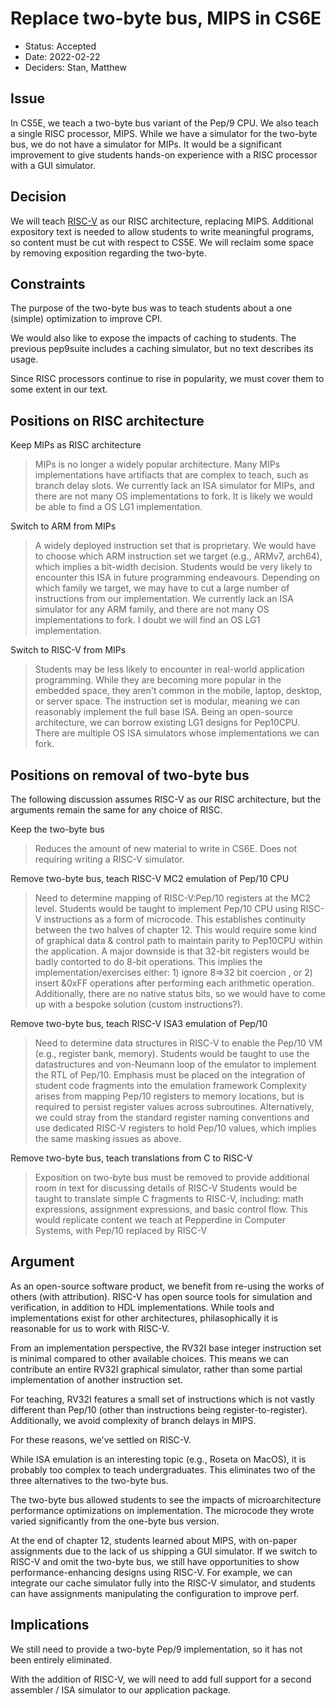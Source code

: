# Replace two-byte bus, MIPS in CS6E
* Status: Accepted
* Date: 2022-02-22
* Deciders: Stan, Matthew

## Issue
In CS5E, we teach a two-byte bus variant of the Pep/9 CPU.
We also teach a single RISC processor, MIPS.
While we have a simulator for the two-byte bus, we do not have a simulator for MIPs.
It would be a significant improvement to give students hands-on experience with a RISC processor with a GUI simulator.

## Decision
We will teach [RISC-V](https://riscv.org) as our RISC architecture, replacing MIPS.
Additional expository text is needed to allow students to write meaningful programs, so content must be cut with respect to CS5E.
We will reclaim some space by removing exposition regarding the two-byte.

## Constraints
The purpose of the two-byte bus was to teach students about a one (simple) optimization to improve CPI.

We would also like to expose the impacts of caching to students.
The previous pep9suite includes a caching simulator, but no text describes its usage.

Since RISC processors continue to rise in popularity, we must cover them to some extent in our text.

## Positions on RISC architecture
Keep MIPs as RISC architecture
> MIPs is no longer a widely popular architecture.
> Many MIPs implementations have artifiacts that are complex to teach, such as branch delay slots.
> We currently lack an ISA simulator for MIPs, and there are not many OS implementations to fork.
> It is likely we would be able to find a OS LG1 implementation.

Switch to ARM from MIPs
> A widely deployed instruction set that is proprietary.
> We would have to choose which ARM instruction set we target (e.g., ARMv7, arch64), which implies a bit-width decision.
> Students would be very likely to encounter this ISA in future programming endeavours.
> Depending on which family we target, we may have to cut a large number of instructions from our implementation.
> We currently lack an ISA simulator for any ARM family, and there are not many OS implementations to fork.
> I doubt we will find an OS LG1 implementation.

Switch to RISC-V from MIPs
> Students may be less likely to encounter in real-world application programming.
> While they are becoming more popular in the embedded space, they aren't common in the mobile, laptop, desktop, or server space.
> The instruction set is modular, meaning we can reasonably implement the full base ISA.
> Being an open-source architecture, we can borrow existing LG1 designs for Pep10CPU.
> There are multiple OS ISA simulators whose implementations we can fork.

## Positions on removal of two-byte bus
The following discussion assumes RISC-V as our RISC architecture, but the arguments remain the same for any choice of RISC.

Keep the two-byte bus
> Reduces the amount of new material to write in CS6E.
> Does not requiring writing a RISC-V simulator.

Remove two-byte bus, teach RISC-V MC2 emulation of Pep/10 CPU
> Need to determine mapping of RISC-V:Pep/10 registers at the MC2 level.
> Students would be taught to implement Pep/10 CPU using RISC-V instructions as a form of microcode.
> This establishes continuity between the two halves of chapter 12.
> This would require some kind of graphical data & control path to maintain parity to Pep10CPU within the application.
> A major downside is that  32-bit registers would be badly contorted to do 8-bit operations.
> This implies the implementation/exercises either: 1) ignore 8=>32 bit coercion , or 2) insert &0xFF operations after performing each arithmetic operation.
> Additionally, there are no native status bits, so we would have to come up with a bespoke solution (custom instructions?).

Remove two-byte bus, teach RISC-V ISA3 emulation of Pep/10
> Need to determine data structures in RISC-V to enable the Pep/10 VM (e.g., register bank, memory).
> Students would be taught to use the datastructures and von-Neumann loop of the emulator to implement the RTL of Pep/10.
> Emphasis must be placed on the integration of student code fragments into the emulation framework
> Complexity arises from mapping Pep/10 registers to memory locations, but is required to persist register values across subroutines.
> Alternatively, we could stray from the standard register naming conventions and use dedicated RISC-V registers to hold Pep/10 values, which implies the same masking issues as above.

Remove two-byte bus, teach translations from C to RISC-V
> Exposition on two-byte bus must be removed to provide additional room in text for discussing details of RISC-V
> Students would be taught to translate simple C fragments to RISC-V, including: math expressions, assignment expressions, and basic control flow.
> This would replicate content we teach at Pepperdine in Computer Systems, with Pep/10 replaced by RISC-V

## Argument
As an open-source software product, we benefit from re-using the works of others (with attribution).
RISC-V has open source tools for simulation and verification, in addition to HDL implementations.
While tools and implementations exist for other architectures, philasophically it is reasonable for us to work with RISC-V.

From an implementation perspective, the RV32I base integer instruction set is minimal compared to other available choices.
This means we can contribute an entire RV32I graphical simulator, rather than some partial implementation of another instruction set.

For teaching, RV32I features a small set of instructions which is not vastly different than Pep/10 (other than instructions being register-to-register).
Additionally, we avoid complexity of branch delays in MIPS.

For these reasons, we've settled on RISC-V.



While ISA emulation is an interesting topic (e.g., Roseta on MacOS), it is probably too complex to teach undergraduates.
This eliminates two of the three alternatives to the two-byte bus.

The two-byte bus allowed students to see the impacts of microarchitecture performance optimizations on implementation.
The microcode they wrote varied significantly from the one-byte bus version.

At the end of chapter 12, students learned about MIPS, with on-paper assignments due to the lack of us shipping a GUI simulator.
If we switch to RISC-V and omit the two-byte bus, we still have opportunities to show performance-enhancing designs using RISC-V.
For example, we can integrate our cache simulator fully into the RISC-V simulator, and students can have assignments manipulating the configuration to improve perf.

## Implications
We still need to provide a two-byte Pep/9 implementation, so it has not been entirely eliminated.

With the addition of RISC-V, we will need to add full support for a second assembler / ISA simulator to our application package.
